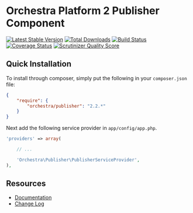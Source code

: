Orchestra Platform 2 Publisher Component
==============

[![Latest Stable Version](https://poser.pugx.org/orchestra/publisher/v/stable.png)](https://packagist.org/packages/orchestra/publisher) 
[![Total Downloads](https://poser.pugx.org/orchestra/publisher/downloads.png)](https://packagist.org/packages/orchestra/publisher) 
[![Build Status](https://travis-ci.org/orchestral/publisher.svg?branch=master)](https://travis-ci.org/orchestral/publisher) 
[![Coverage Status](https://coveralls.io/repos/orchestral/publisher/badge.png?branch=master)](https://coveralls.io/r/orchestral/publisher?branch=master) 
[![Scrutinizer Quality Score](https://scrutinizer-ci.com/g/orchestral/publisher/badges/quality-score.png?b=master)](https://scrutinizer-ci.com/g/orchestral/publisher/) 

## Quick Installation

To install through composer, simply put the following in your `composer.json` file:

```json
{
	"require": {
		"orchestra/publisher": "2.2.*"
	}
}
```

Next add the following service provider in `app/config/app.php`.

```php
'providers' => array(

	// ...

	'Orchestra\Publisher\PublisherServiceProvider',
),
```

## Resources

* [Documentation](http://orchestraplatform.com/docs/latest/components/publisher)
* [Change Log](http://orchestraplatform.com/docs/latest/components/publisher/changes#v2-2)
